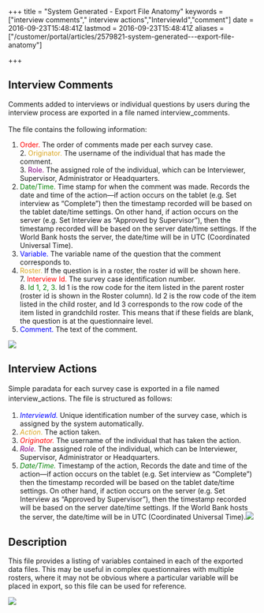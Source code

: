 +++
title = "System Generated - Export File Anatomy"
keywords = ["interview comments"," interview actions","InterviewId","comment"]
date = 2016-09-23T15:48:41Z
lastmod = 2016-09-23T15:48:41Z
aliases = ["/customer/portal/articles/2579821-system-generated---export-file-anatomy"]

+++

Interview Comments   
---------------------

Comments added to interviews or individual questions by users during the
interview process are exported in a file named interview\_comments.  
   
The file contains the following information:  
  
1. <span style="color:#FF0000;">Order.</span> The order of comments made
per each survey case.  
2. <span style="color:#DAA520;">Originator.</span> The username of the
individual that has made the comment.  
3. <span style="color:#800080;">Role.</span> The assigned role of the
individual, which can be Interviewer, Supervisor, Administrator or
Headquarters.  
4. <span style="color:#008000;">Date/Time.</span> Time stamp for when
the comment was made. Records the date and time of the action—if action
occurs on the tablet (e.g. Set interview as “Complete”) then the
timestamp recorded will be based on the tablet date/time settings. On
other hand, if action occurs on the server (e.g. Set Interview as
“Approved by Supervisor”), then the timestamp recorded will be based on
the server date/time settings. If the World Bank hosts the server, the
date/time will be in UTC (Coordinated Universal Time).  
5. <span style="color:#0000FF;">Variable.</span> The variable name of
the question that the comment corresponds to.  
6. <span style="color:#DAA520;">Roster. </span>If the question is in a
roster, the roster id will be shown here.  
7. <span style="color:#FF0000;">Interview Id. </span>The survey case
identification number.  
8. <span style="color:#008000;">Id 1, 2, 3.</span> Id 1 is the row code
for the item listed in the parent roster (roster id is shown in the
Roster column). Id 2 is the row code of the item listed in the child
roster, and Id 3 corresponds to the row code of the item listed in
grandchild roster. This means that if these fields are blank, the
question is at the questionnaire level.  
9. <span style="color:#0000FF;">Comment. </span>The text of the comment.

  
  
![](/images/676787.png)

Interview Actions 
------------------

<span style="line-height: 20.8px;">Simple paradata for each survey case
is exported in a file named interview\_actions. The file is structured
as follows:</span>

1.  <span style="color: rgb(0, 0, 255);">*InterviewId.*</span> Unique
    identification number of the survey case, which is assigned by the
    system automatically.  
2.  <span style="color: rgb(218, 165, 32);">*Action.* </span>The action
    taken.
3.  <span style="color: rgb(255, 0, 0);">*Originator.* </span>The
    username of the individual that has taken the <span
    class="underline">action</span>.  
4.  <span style="color: rgb(128, 0, 128);">*Role.*</span> The assigned
    role of the individual, which can be Interviewer, Supervisor,
    Administrator or Headquarters.
5.  <span style="color: rgb(0, 128, 0);">*Date/Time.*</span> Timestamp
    of the action, Records the date and time of the action—if action
    occurs on the tablet (e.g. Set interview as “Complete”) then the
    timestamp recorded will be based on the tablet date/time settings.
    On other hand, if action occurs on the server (e.g. Set Interview as
    “Approved by Supervisor”), then the timestamp recorded will be based
    on the server date/time settings. If the World Bank hosts the
    server, the date/time will be in UTC (Coordinated Universal
    Time).![](/images/676791.png)

 Description
------------

This file provides a listing of variables contained in each of the
exported data files. This may be useful in complex questionnaires with
multiple rosters, where it may not be obvious where a particular
variable will be placed in export, so this file can be used for
reference.  
  
![](/images/773032.png)
